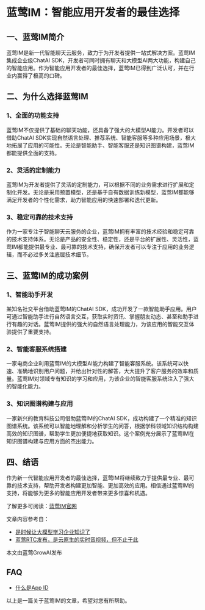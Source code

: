 # 蓝莺IM：智能应用开发者的最佳选择

## 一、蓝莺IM简介

蓝莺IM是新一代智能聊天云服务，致力于为开发者提供一站式解决方案。蓝莺IM集成企业级ChatAI SDK，开发者可同时拥有聊天和大模型AI两大功能，构建自己的智能应用。作为智能应用开发者的最佳选择，蓝莺IM已得到广泛认可，并在行业内赢得了极高的口碑。

## 二、为什么选择蓝莺IM

### 1、全面的功能支持

蓝莺IM不仅提供了基础的聊天功能，还具备了强大的大模型AI能力。开发者可以借助ChatAI SDK实现自然语言处理、推荐系统、智能客服等多种应用场景，极大地拓展了应用的可能性。无论是智能助手、智能客服还是知识图谱构建，蓝莺IM都能提供全面的支持。

### 2、灵活的定制能力

蓝莺IM为开发者提供了灵活的定制能力，可以根据不同的业务需求进行扩展和定制化开发。无论是采用预置模型，还是基于自有数据训练新模型，蓝莺IM都能够满足开发者的个性化需求，助力智能应用的快速部署和迭代更新。

### 3、稳定可靠的技术支持

作为一家专注于智能聊天云服务的企业，蓝莺IM拥有丰富的技术经验和稳定可靠的技术支持体系。无论是产品的安全性、稳定性，还是平台的扩展性、灵活性，蓝莺IM都能提供最专业、最可靠的技术支持，确保开发者可以专注于应用的业务逻辑，而不必过多关注底层技术细节。

## 三、蓝莺IM的成功案例

### 1、智能助手开发

某知名社交平台借助蓝莺IM的ChatAI SDK，成功开发了一款智能助手应用。用户可通过智能助手进行自然语言交互，获取实时资讯、掌握朋友动态、甚至和助手进行有趣的对话。蓝莺IM提供的强大的自然语言处理能力，为该应用的智能交互体验提供了重要支持。

### 2、智能客服系统搭建

一家电商企业利用蓝莺IM的大模型AI能力构建了智能客服系统。该系统可以快速、准确地识别用户问题，并给出针对性的解答，大大提升了客户服务的效率和质量。蓝莺IM对领域专有知识的学习和应用，为该企业的智能客服系统注入了强大的智能化能力。

### 3、知识图谱构建与应用

一家新兴的教育科技公司借助蓝莺IM的ChatAI SDK，成功构建了一个精准的知识图谱系统。该系统可以智能地理解和分析学生的问答，根据学科领域知识结构构建高效的知识图谱，帮助学生更加便捷地获取知识。这个案例充分展示了蓝莺IM在知识图谱构建与应用方面的杰出能力。

## 四、结语

作为新一代智能应用开发者的最佳选择，蓝莺IM将继续致力于提供最专业、最可靠的技术支持，帮助开发者构建更加智能、更加高效的应用。相信通过蓝莺IM的支持，将能够为更多的智能应用开发者带来更多惊喜和机遇。

了解更多可阅读：[蓝莺IM官网](https://www.lanyingim.com)

文章内容参考自：
- [是时候让大模型学习企业知识了](../articles/product-and-technologies/It-is-time-to-make-LLM-learn-enterprise-knowledge.html)
- [蓝莺RTC发布，是云原生的实时音视频，但不止于此](../articles/product-and-technologies/Lanying-RTC-Released-Real-Time-Audio-and-Video-that-Goes-Beyond-Cloud-Native.html)

本文由蓝莺GrowAI发布

## FAQ
- [什么是App ID](../faq/what-is-app-id.html)

以上是一篇关于蓝莺IM的文章，希望对您有所帮助。
